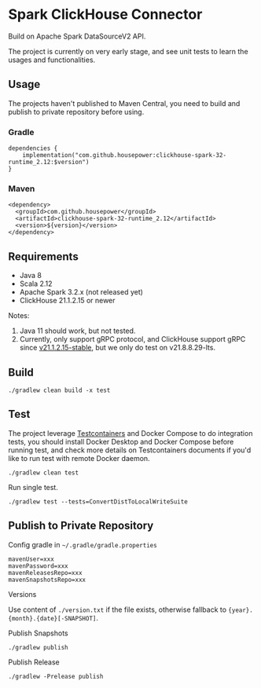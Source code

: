 Spark ClickHouse Connector
===

Build on Apache Spark DataSourceV2 API.

The project is currently on very early stage, and see unit tests to learn the usages and functionalities.

## Usage

The projects haven't published to Maven Central, you need to build and publish to private repository before using.

### Gradle

```
dependencies {
    implementation("com.github.housepower:clickhouse-spark-32-runtime_2.12:$version")
}
```

### Maven
```
<dependency>
  <groupId>com.github.housepower</groupId>
  <artifactId>clickhouse-spark-32-runtime_2.12</artifactId>
  <version>${version}</version>
</dependency>
```

## Requirements

- Java 8
- Scala 2.12
- Apache Spark 3.2.x (not released yet)
- ClickHouse 21.1.2.15 or newer

Notes:
1. Java 11 should work, but not tested.
2. Currently, only support gRPC protocol, and ClickHouse support gRPC since 
   [v21.1.2.15-stable](https://github.com/ClickHouse/ClickHouse/blob/master/CHANGELOG.md#clickhouse-release-v211215-stable-2021-01-18),
   but we only do test on v21.8.8.29-lts.

## Build

`./gradlew clean build -x test`

## Test

The project leverage [Testcontainers](https://www.testcontainers.org/) and Docker Compose to do integration tests, 
you should install Docker Desktop and Docker Compose before running test, and check more details on Testcontainers 
documents if you'd like to run test with remote Docker daemon.

`./gradlew clean test`

Run single test.

`./gradlew test --tests=ConvertDistToLocalWriteSuite`

## Publish to Private Repository

Config gradle in `~/.gradle/gradle.properties`

```
mavenUser=xxx
mavenPassword=xxx
mavenReleasesRepo=xxx
mavenSnapshotsRepo=xxx
```

Versions

Use content of `./version.txt` if the file exists, otherwise fallback to `{year}.{month}.{date}[-SNAPSHOT]`.

Publish Snapshots

`./gradlew publish`

Publish Release

`./gradlew -Prelease publish`
